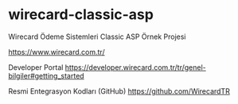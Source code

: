 # wirecard-classic-asp
Wirecard Ödeme Sistemleri Classic ASP Örnek Projesi

https://www.wirecard.com.tr/

Developer Portal
https://developer.wirecard.com.tr/tr/genel-bilgiler#getting_started

Resmi Entegrasyon Kodları (GitHub)
https://github.com/WirecardTR
